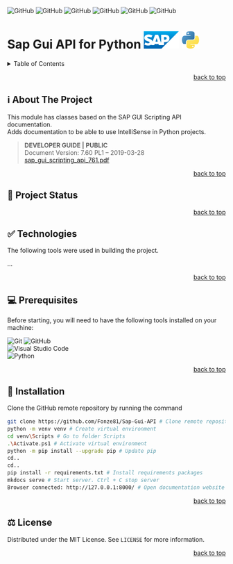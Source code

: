 <!-- Used for back to top link -->
<div id="top"></div>

<!-- Insert badges here. See https://shields.io/ -->
![GitHub](https://img.shields.io/github/v/tag/Fonze81/Sap-Gui-API?style=flat&logo=github)
![GitHub](https://img.shields.io/github/v/release/Fonze81/Sap-Gui-API?display_name=tag&include_prereleases&style=flat&logo=github)
![GitHub](https://img.shields.io/github/last-commit/Fonze81/Sap-Gui-API?style=flat&logo=github)
![GitHub](https://img.shields.io/github/commit-activity/m/Fonze81/Sap-Gui-API?style=flat&logo=github)
![GitHub](https://img.shields.io/github/repo-size/Fonze81/Sap-Gui-API?style=flat&logo=github)
![GitHub](https://img.shields.io/github/license/Fonze81/Sap-Gui-API?style=flat)


# Sap Gui API for Python ![SAP](/img/sap_20px.svg) ![Python](/img/python_20px.svg)

<details>
    <summary>Table of Contents</summary>
    <ol>
        <li><a href="#about-the-project"> ℹ️ About The Project</a></li>
        <li><a href="#project-status"> 🚧 Project Status</a></li>
        <li><a href="#technologies"> ✅ Technologies</a></li>
        <li><a href="#prerequisites"> 💻 Prerequisites</a></li>
        <li><a href="#installation"> 🚀 Installation</a></li>
        <li><a href="#license"> ⚖️ License</a></li>
    </ol>
</details>

<!-- Link to top -->
<p align="right"><a href="#top">back to top</a></p>

<!-- Used for Table of Contents link -->
<div id="about-the-project"></div>

## ℹ️ About The Project

This module has classes based on the SAP GUI Scripting API documentation.  
Adds documentation to be able to use IntelliSense in Python projects.

> **DEVELOPER GUIDE | PUBLIC**  
> Document Version: 7.60 PL1 – 2019-03-28  
> [sap_gui_scripting_api_761.pdf](https://help.sap.com/doc/9215986e54174174854b0af6bb14305a/760.01/en-US/sap_gui_scripting_api_761.pdf)

<!-- Link to top -->
<p align="right"><a href="#top">back to top</a></p>

<!-- Used for Table of Contents link -->
<div id="project-status"></div>

## 🚧 Project Status

<!-- Link to top -->
<p align="right"><a href="#top">back to top</a></p>

<!-- Used for Table of Contents link -->
<div id="technologies"></div>

## ✅ Technologies

The following tools were used in building the project.

...

<!-- Link to top -->
<p align="right"><a href="#top">back to top</a></p>

<!-- Used for Table of Contents link -->
<div id="prerequisites"></div>

## 💻 Prerequisites

Before starting, you will need to have the following tools installed on your machine:

![Git](https://img.shields.io/static/v1?label=Git&message=^v2.35.1.windows.2&color=blue&style=flat&logo=git) 
![GitHub](https://img.shields.io/static/v1?label=GitHub%20Desktop&message=^v3.0.7%20x64&color=blue&style=flat-square&logo=github)  
![Visual Studio Code](https://img.shields.io/static/v1?label=Visual%20Studio%20Code&message=^v1.71.0%20x64&color=blue&style=flat-square&logo=visual-studio-code)  
![Python](https://img.shields.io/static/v1?label=Python&message=^v3.10.6&color=blue&style=flat&logo=python)

<!-- Link to top -->
<p align="right"><a href="#top">back to top</a></p>

<!-- Used for Table of Contents link -->
<div id="installation"></div>

## 🚀 Installation

Clone the GitHub remote repository by running the command

```bash
git clone https://github.com/Fonze81/Sap-Gui-API # Clone remote repository
python -m venv venv # Create virtual environment
cd venv\Scripts # Go to folder Scripts
.\Activate.ps1 # Activate virtual environment
python -m pip install --upgrade pip # Update pip
cd..
cd..
pip install -r requirements.txt # Install requirements packages
mkdocs serve # Start server. Ctrl + C stop server
Browser connected: http://127.0.0.1:8000/ # Open documentation website
```

<!-- Link to top -->
<p align="right"><a href="#top">back to top</a></p>

<!-- Used for Table of Contents link -->
<div id="license"></div>

## ⚖️ License

Distributed under the MIT License. See `LICENSE` for more information.

<!-- Link to top -->
<p align="right"><a href="#top">back to top</a></p>
